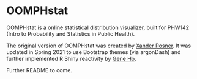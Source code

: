 
<!-- README.md is generated from README.Rmd. Please edit that file -->

# OOMPHstat

<!-- badges: start -->
<!-- badges: end -->

OOMPHstat is a online statistical distribution visualizer, built for
PHW142 (Intro to Probability and Statistics in Public Health).

The original version of OOMPHstat was created by [Xander
Posner](mailto:xander@berkeley.edu?subject=OOMPHstat). It was updated in
Spring 2021 to use Bootstrap themes (via argonDash) and further
implemented R Shiny reactivity by [Gene
Ho](mailto:hogenegin@berkeley.edu?subject=OOMPHstat).

Further README to come.

